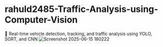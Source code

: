 # rahuld2485-Traffic-Analysis-using-Computer-Vision
🚗 Real-time vehicle detection, tracking, and traffic analysis using YOLO, SORT, and CNN
![Screenshot 2025-06-15 180222](https://github.com/user-attachments/assets/b61eb15d-8275-4982-b46e-552f41513be9)

